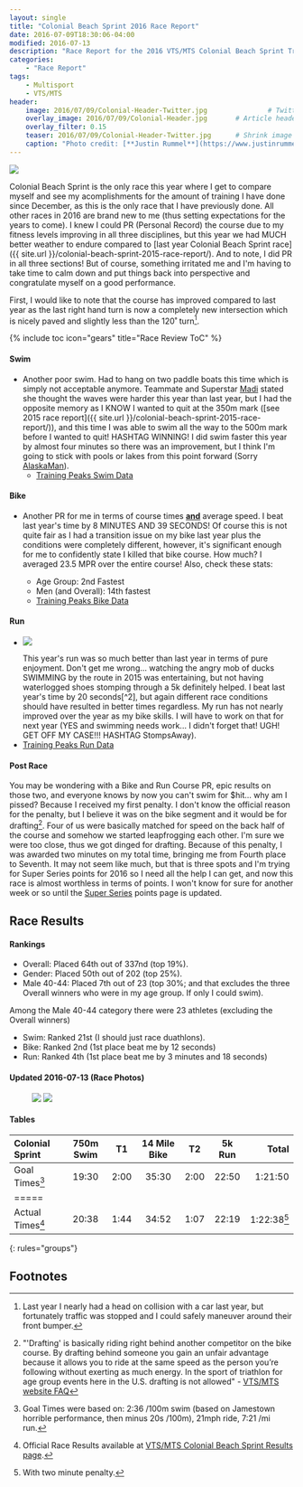 ```yaml
---
layout: single
title: "Colonial Beach Sprint 2016 Race Report"
date: 2016-07-09T18:30:06-04:00
modified: 2016-07-13
description: "Race Report for the 2016 VTS/MTS Colonial Beach Sprint Triathlon." 	# For Twitter, not the Title
categories:
    - "Race Report"
tags:
    - Multisport
    - VTS/MTS
header:
    image: 2016/07/09/Colonial-Header-Twitter.jpg				# Twitter (use 'teaser')
    overlay_image: 2016/07/09/Colonial-Header.jpg		# Article header at 2048x768
    overlay_filter: 0.15
    teaser: 2016/07/09/Colonial-Header-Twitter.jpg 		# Shrink image to 575 width
    caption: "Photo credit: [**Justin Rummel**](https://www.justinrummel.com)"
---
```

<p class="align-left"><a href="{{ site.url }}/images/2016/07/09/Colonial-LG-1.jpg"><img src="{{ site.url }}/images/2016/07/09/Colonial-SM-1.jpg" /></a></p>Colonial Beach Sprint is the only race this year where I get to compare myself and see my acomplishments for the amount of training I have done since December, as this is the only race that I have previously done.  All other races in 2016 are brand new to me (thus setting expectations for the years to come).  I knew I could PR (Personal Record) the course due to my fitness levels improving in all three disciplines, but this year we had MUCH better weather to endure compared to [last year Colonial Beach Sprint race]({{ site.url }}/colonial-beach-sprint-2015-race-report/).  And to note, I did PR in all three sections!  But of course, something irritated me and I'm having to take time to calm down and put things back into perspective and congratulate myself on a good performance.

First, I would like to note that the course has improved compared to last year as the last right hand turn is now a completely new intersection which is nicely paved and slightly less than the 120˚ turn[^1].

{% include toc icon="gears" title="Race Review ToC" %}

#### Swim

- Another poor swim.  Had to hang on two paddle boats this time which is simply not acceptable anymore.  Teammate and Superstar [Madi][madi] stated she thought the waves were harder this year than last year, but I had the opposite memory as I KNOW I wanted to quit at the 350m mark ([see 2015 race report]({{ site.url }}/colonial-beach-sprint-2015-race-report/)), and this time I was able to swim all the way to the 500m mark before I wanted to quit!  HASHTAG WINNING!  I did swim faster this year by almost four minutes so there was an improvement, but I think I'm going to stick with pools or lakes from this point forward (Sorry [AlaskaMan][AlaskaMan]).
	+ [Training Peaks Swim Data](http://tpks.ws/B60BR)

#### Bike

- Another PR for me in terms of course times <b><u>and</u></b> average speed.  I beat last year's time by 8 MINUTES AND 39 SECONDS!  Of course this is not quite fair as I had a transition issue on my bike last year plus the conditions were completely different, however, it's significant enough for me to confidently state I killed that bike course.  How much?  I averaged 23.5 MPR over the entire course! Also, check these stats:

	+ Age Group: 2nd Fastest
	+ Men (and Overall): 14th fastest
	+ [Training Peaks Bike Data](http://tpks.ws/kdXUg)

#### Run

- <p class="align-right"><a href="{{ site.url }}/images/2016/07/09/Colonial-LG-2.jpg"><img src="{{ site.url }}/images/2016/07/09/Colonial-SM-2.jpg" /></a></p>This year's run was so much better than last year in terms of pure enjoyment.  Don't get me wrong... watching the angry mob of ducks SWIMMING by the route in 2015 was entertaining, but not having waterlogged shoes stomping through a 5k definitely helped.  I beat last year's time by 20 seconds[^2], but again different race conditions should have resulted in better times regardless.  My run has not nearly improved over the year as my bike skills.  I will have to work on that for next year (YES and swimming needs work... I didn't forget that!  UGH!  GET OFF MY CASE!!! HASHTAG StompsAway).
- [Training Peaks Run Data](http://tpks.ws/3jVbl)

#### Post Race

You may be wondering with a Bike and Run Course PR, epic results on those two, and everyone knows by now you can't swim for $hit... why am I pissed?  Because I received my first penalty.  I don't know the official reason for the penalty, but I believe it was on the bike segment and it would be for drafting[^3].  Four of us were basically matched for speed on the back half of the course and somehow we started leapfrogging each other.  I'm sure we were too close, thus we got dinged for drafting.  Because of this penalty, I was awarded two minutes on my total time, bringing me from Fourth place to Seventh.  It may not seem like much, but that is three spots and I'm trying for Super Series points for 2016 so I need all the help I can get, and now this race is almost worthless in terms of points.  I won't know for sure for another week or so until the [Super Series][SS] points page is updated.

Race Results
---

#### Rankings

- Overall: Placed 64th out of 337nd (top 19%).
- Gender: Placed 50th out of 202 (top 25%).
- Male 40-44: Placed 7th out of 23 (top 30%; and that excludes the three Overall winners who were in my age group.  If only I could swim).

Among the Male 40-44 category there were 23 athletes (excluding the Overall winners)

- Swim: Ranked 21st  (I should just race duathlons).
- Bike: Ranked 2nd  (1st place beat me by 12 seconds)
- Run: Ranked 4th  (1st place beat me by 3 minutes and 18 seconds)


#### Updated 2016-07-13 (Race Photos)

<figure class="third">
<a href="{{ site.url }}/images/2016/07/09/Colonial-PRO-LG-1.jpg"><img src="{{ site.url }}/images/2016/07/09/Colonial-PRO-SM-1.jpg" /></a>
<a href="{{ site.url }}/images/2016/07/09/Colonial-PRO-LG-2.jpg"><img src="{{ site.url }}/images/2016/07/09/Colonial-PRO-SM-2.jpg" /></a>
</figure>

#### Tables

| Colonial Sprint    | 750m Swim    | T1   | 14 Mile Bike | T2   | 5k Run   | Total       |
|:-------------------|:------------:|:----:|:------------:|:----:|:--------:|------------:|
| Goal Times[^4]     | 19:30        | 2:00 | 35:30        | 2:00 | 22:50    | 1:21:50     |
|=====
| Actual Times[^5]   | 20:38        | 1:44 | 34:52        | 1:07 | 22:19    | 1:22:38[^6] |
{: rules="groups"}


Footnotes
---

[^1]: Last year I nearly had a head on collision with a car last year, but fortunately traffic was stopped and I could safely maneuver around their front bumper.
[^2]: I would like to give a shout-out to the teenage girl behind me towards the finish line.  I thought you were the dude in my Age Group that I just passed at mile 2.5, and I could hear you sprinting to the finish line.  You had me scared... I sprinted too... and my HR data show my HR peaked to 193.  You almost killed me, but thanks for the push.
[^3]: "'Drafting' is basically riding right behind another competitor on the bike course. By drafting behind someone you gain an unfair advantage because it allows you to ride at the same speed as the person you’re following without exerting as much energy. In the sport of triathlon for age group events here in the U.S. drafting is not allowed" - [VTS/MTS website FAQ](FAQ)
[^4]: Goal Times were based on: 2:36 /100m swim (based on Jamestown horrible performance, then minus 20s /100m), 21mph ride, 7:21 /mi run.
[^5]: Official Race Results available at [VTS/MTS Colonial Beach Sprint Results page][colonial_results].
[^6]: With two minute penalty.

[madi]: https://www.instagram.com/madikirch/
[AlaskaMan]: http://www.akxtri.com
[SS]: https://www.vtsmts.com/super-series/
[FAQ]: https://www.vtsmts.com/faqs/
[colonial_results]: https://www.vtsmts.com/2016-results/colonialbeachsprintoverall/
